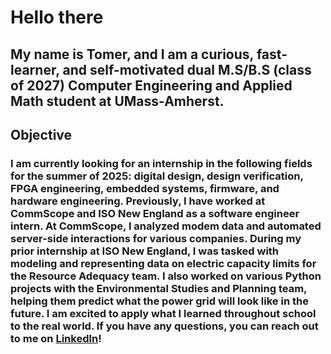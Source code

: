 # Hello there

## My name is Tomer, and I am a curious, fast-learner, and self-motivated dual M.S/B.S (class of 2027) Computer Engineering and Applied Math student at UMass-Amherst.

## Objective
### I am currently looking for an internship in the following fields for the summer of 2025: digital design, design verification, FPGA engineering, embedded systems, firmware, and hardware engineering. Previously, I have worked at CommScope and ISO New England as a software engineer intern. At CommScope, I analyzed modem data and automated server-side interactions for various companies. During my prior internship at ISO New England, I was tasked with modeling and representing data on electric capacity limits for the Resource Adequacy team. I also worked on various Python projects with the Environmental Studies and Planning team, helping them predict what the power grid will look like in the future. I am excited to apply what I learned throughout school to the real world.  If you have any questions, you can reach out to me on [LinkedIn](https://www.linkedin.com/in/tocarmeli/)!
